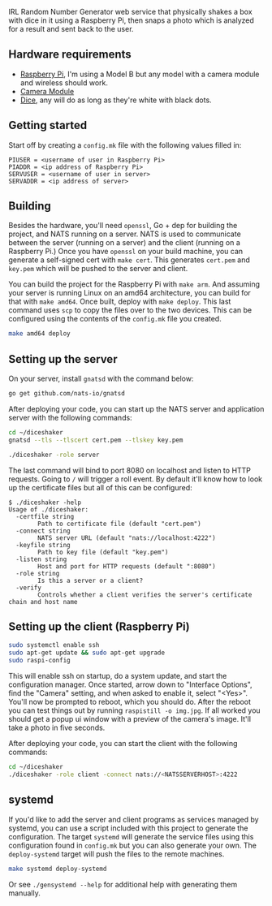IRL Random Number Generator web service that physically shakes a box with dice
in it using a Raspberry Pi, then snaps a photo which is analyzed for a result and
sent back to the user.


## Hardware requirements

- [Raspberry Pi][raspberry-pi], I'm using a Model B but any model with a camera
  module and wireless should work.
- [Camera Module][camera-module]
- [Dice][dice], any will do as long as they're white with black dots.


## Getting started

Start off by creating a `config.mk` file with the following values filled in:

```make
PIUSER = <username of user in Raspberry Pi>
PIADDR = <ip address of Raspberry Pi>
SERVUSER = <username of user in server>
SERVADDR = <ip address of server>
```

## Building

Besides the hardware, you'll need `openssl`, Go + dep for building the project,
and NATS running on a server. NATS is used to communicate between the server
(running on a server) and the client (running on a Raspberry Pi.) Once you have
`openssl` on your build machine, you can generate a self-signed cert with
`make cert`. This generates `cert.pem` and `key.pem` which will be pushed to
the server and client.

You can build the project for the Raspberry Pi with `make arm`. And assuming
your server is running Linux on an amd64 architecture, you can build for that
with `make amd64`. Once built, deploy with `make deploy`. This last command
uses `scp` to copy the files over to the two devices. This can be configured
using the contents of the `config.mk` file you created.

```bash
make amd64 deploy
```


## Setting up the server

On your server, install `gnatsd` with the command below:

```bash
go get github.com/nats-io/gnatsd
```

After deploying your code, you can start up the NATS server and application
server with the following commands:

```bash
cd ~/diceshaker
gnatsd --tls --tlscert cert.pem --tlskey key.pem
```


```bash
./diceshaker -role server
```

The last command will bind to port 8080 on localhost and listen to HTTP
requests. Going to `/` will trigger a roll event. By default it'll know how to
look up the certificate files but all of this can be configured:

```text
$ ./diceshaker -help
Usage of ./diceshaker:
  -certfile string
        Path to certificate file (default "cert.pem")
  -connect string
        NATS server URL (default "nats://localhost:4222")
  -keyfile string
        Path to key file (default "key.pem")
  -listen string
        Host and port for HTTP requests (default ":8080")
  -role string
        Is this a server or a client?
  -verify
        Controls whether a client verifies the server's certificate chain and host name
```


## Setting up the client (Raspberry Pi)

```bash
sudo systemctl enable ssh
sudo apt-get update && sudo apt-get upgrade
sudo raspi-config
```

This will enable ssh on startup, do a system update, and start the
configuration manager. Once started, arrow down to "Interface Options", find
the "Camera" setting, and when asked to enable it, select "&lt;Yes&gt;". You'll
now be prompted to reboot, which you should do. After the reboot you can test
things out by running `raspistill -o img.jpg`. If all worked you should get a
popup ui window with a preview of the camera's image. It'll take a photo in
five seconds.

After deploying your code, you can start the client with the following
commands:

```bash
cd ~/diceshaker
./diceshaker -role client -connect nats://<NATSSERVERHOST>:4222
```

## systemd

If you'd like to add the server and client programs as services managed by
systemd, you can use a script included with this project to generate the
configuration. The target `systemd` will generate the service files using this
configuration found in `config.mk` but you can also generate your own. The
`deploy-systemd` target will push the files to the remote machines.

```bash
make systemd deploy-systemd
```

Or see `./gensystemd --help` for additional help with generating them manually.

[raspberry-pi]: https://www.raspberrypi.org/products/raspberry-pi-3-model-b/
[camera-module]: https://www.raspberrypi.org/products/camera-module-v2/
[dice]: https://www.amazon.com/gp/product/B000CEFNP6
